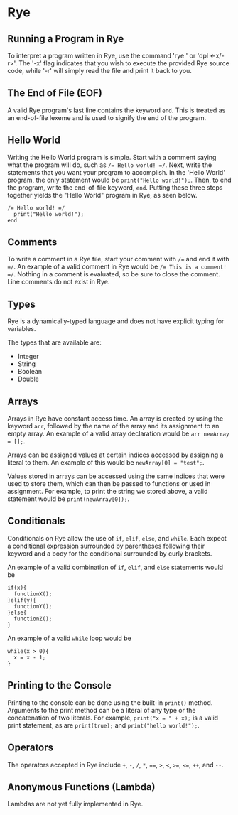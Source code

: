 # Rye
## Running a Program in Rye
To interpret a program written in Rye, use the command 'rye <filename>' or 'dpl <filename> <-x/-r>'. The '-x' flag indicates that you wish to execute the provided Rye source code, while '-r' will simply read the file and print it back to you.

## The End of File (EOF)
A valid Rye program's last line contains the keyword `end`. This is treated as an end-of-file lexeme and is used to signify the end of the program.

## Hello World
Writing the Hello World program is simple. Start with a comment saying what the program will do, such as `/= Hello world! =/`. Next, write the statements that you want your program to accomplish. In the 'Hello World' program, the only statement would be `print("Hello world!");`. Then, to end the program, write the end-of-file keyword, `end`. Putting these three steps together yields the "Hello World" program in Rye, as seen below.

```
/= Hello world! =/
  print("Hello world!");
end
```

## Comments
To write a comment in a Rye file, start your comment with `/=` and end it with `=/`. An example of a valid comment in Rye would be `/= This is a comment! =/`. Nothing in a comment is evaluated, so be sure to close the comment. Line comments do not exist in Rye.

## Types
Rye is a dynamically-typed language and does not have explicit typing for variables.

The types that are available are:
- Integer
- String
- Boolean
- Double

## Arrays
Arrays in Rye have constant access time. An array is created by using the keyword `arr`, followed by the name of the array and its assignment to an empty array. An example of a valid array declaration would be `arr newArray = [];`.

Arrays can be assigned values at certain indices accessed by assigning a literal to them. An example of this would be `newArray[0] = "test";`.

Values stored in arrays can be accessed using the same indices that were used to store them, which can then be passed to functions or used in assignment. For example, to print the string we stored above, a valid statement would be `print(newArray[0]);`.

## Conditionals
Conditionals on Rye allow the use of `if`, `elif`, `else`, and `while`. Each expect a conditional expression surrounded by parentheses following their keyword and a body for the conditional surrounded by curly brackets.

An example of a valid combination of `if`, `elif`, and `else` statements would be
```
if(x){
  functionX();
}elif(y){
  functionY();
}else{
  functionZ();
}
```

An example of a valid `while` loop would be
```
while(x > 0){
  x = x - 1;
}
```

## Printing to the Console
Printing to the console can be done using the built-in `print()` method. Arguments to the print method can be a literal of any type or the concatenation of two literals. For example, `print("x = " + x);` is a valid print statement, as are `print(true);` and `print("hello world!");`.

## Operators
The operators accepted in Rye include `+`, `-`, `/`, `*`, `==`, `>`, `<`, `>=`, `<=`, `++`, and `--`.

## Anonymous Functions (Lambda)
Lambdas are not yet fully implemented in Rye.
